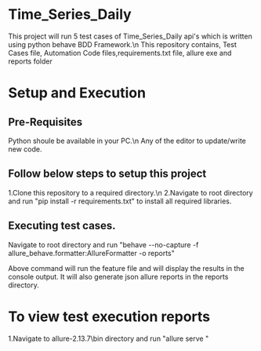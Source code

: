 # Time_Series_Daily

This project will run 5 test cases of Time_Series_Daily api's which is written using python behave BDD Framework.\n
This repository contains, Test Cases file, Automation Code files,requirements.txt file, allure exe and reports folder

# Setup and Execution

## Pre-Requisites

Python shoule be available in your PC.\n
Any of the editor to update/write new code.

## Follow below steps to setup this project
1.Clone this repository to a required directory.\n
2.Navigate to root directory and run "pip install -r requirements.txt" to install all required libraries.

## Executing test cases.

Navigate to root directory and run "behave --no-capture -f allure_behave.formatter:AllureFormatter -o reports"

Above command will run the feature file and will display the results in the console output. It will also generate json allure reports in the reports directory.

# To view test execution reports
1.Navigate to allure-2.13.7\bin directory and run "allure serve <path to reports directory>"

